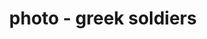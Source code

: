 ---
layout: page
img: assets/img/gallery/greek_guards.jpg
title: photo - greek soldiers
image_only: true
disable_url: true
importance: 5
category: photos
---